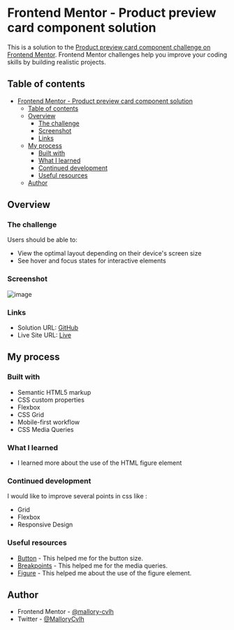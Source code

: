 # Frontend Mentor - Product preview card component solution

This is a solution to the [Product preview card component challenge on Frontend Mentor](https://www.frontendmentor.io/challenges/product-preview-card-component-GO7UmttRfa). Frontend Mentor challenges help you improve your coding skills by building realistic projects. 

## Table of contents

- [Frontend Mentor - Product preview card component solution](#frontend-mentor---product-preview-card-component-solution)
  - [Table of contents](#table-of-contents)
  - [Overview](#overview)
    - [The challenge](#the-challenge)
    - [Screenshot](#screenshot)
    - [Links](#links)
  - [My process](#my-process)
    - [Built with](#built-with)
    - [What I learned](#what-i-learned)
    - [Continued development](#continued-development)
    - [Useful resources](#useful-resources)
  - [Author](#author)

## Overview

### The challenge

Users should be able to:

- View the optimal layout depending on their device's screen size
- See hover and focus states for interactive elements

### Screenshot

![image](https://user-images.githubusercontent.com/77162992/210515571-9cc57361-0103-494b-b38a-4801c86b8ae3.png)


### Links

- Solution URL: [GitHub](https://github.com/mallory-cvlh/03_product-preview-card-component)
- Live Site URL: [Live](https://mallory-cvlh.github.io/03_product-preview-card-component/)

## My process

### Built with

- Semantic HTML5 markup
- CSS custom properties
- Flexbox
- CSS Grid
- Mobile-first workflow
- CSS Media Queries

### What I learned

- I learned more about the use of the HTML figure element

### Continued development

I would like to improve several points in css like :
- Grid
- Flexbox
- Responsive Design

### Useful resources

- [Button](https://www.w3schools.com/css/css3_buttons.asp) - This helped me for the button size. 
- [Breakpoints](https://github.com/mallory-cvlh/03_product-preview-card-component/blob/main/img/breakpoints.png) - This helped me for the media queries.
- [Figure](https://www.alsacreations.com/article/lire/1337-html5-elements-figure-et-figcaption.html) - This helped me about the use of the figure element. 

## Author

- Frontend Mentor - [@mallory-cvlh](https://www.frontendmentor.io/profile/mallory-cvlh)
- Twitter - [@MalloryCvlh](https://twitter.com/MalloryCvlh)


